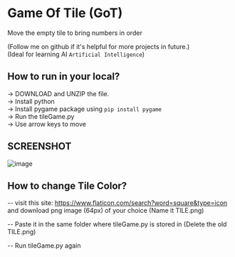 # Game Of Tile (GoT)
Move the empty tile to bring numbers in order

(Follow me on github if it's helpful for more projects in future.)  
(Ideal for learning AI ```Artificial Intelligence```)

## How to run in your local?
 -> DOWNLOAD and UNZIP the file.  
 -> Install python  
 -> Install pygame package using ``pip install pygame``  
 -> Run the tileGame.py  
 -> Use arrow keys to move  
 
 ## SCREENSHOT
![image](https://user-images.githubusercontent.com/68989156/132158808-923bed93-d50b-47bc-b567-d2b480e63066.png)

## How to change Tile Color?
-- visit this site: https://www.flaticon.com/search?word=square&type=icon and download png image (64px) of your choice   (Name it TILE.png)

-- Paste it in the same folder where tileGame.py is stored in (Delete the old TILE.png) 

-- Run tileGame.py again

